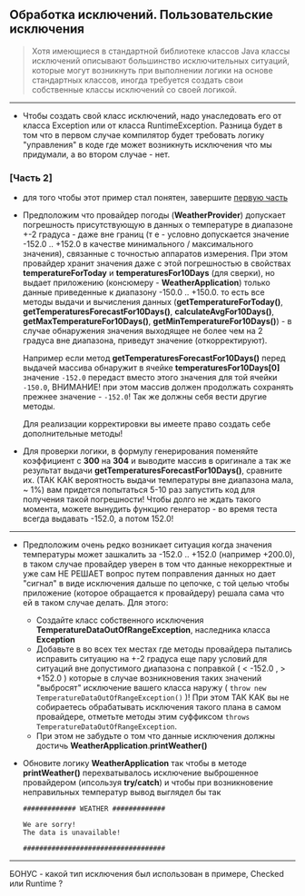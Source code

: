 ## Обработка исключений. Пользовательские исключения

> Хотя имеющиеся в стандартной библиотеке классов Java классы исключений описывают большинство исключительных ситуаций, которые могут возникнуть при выполнении логики на основе стандартных классов, иногда требуется создать свои собственные классы исключений со своей логикой.

---

* Чтобы создать свой класс исключений, надо унаследовать его от класса Exception или от класса RuntimeException. Разница будет в том что в первом случае компилятор будет требовать логику "управления" в коде где может возникнуть исключения что мы придумали, а во втором случае - нет.


### [Часть 2]

* для того чтобы этот пример стал понятен, завершите [первую часть](../../structures/arrays/WEATHER.PROVIDER.ARR.CS.PART1.ru.md)

* Предположим что провайдер погоды (**WeatherProvider**) допускает погрешность присутствующую в данных о температуре в диапазоне +-2 градуса - даже вне границ (т е - условно допускается значение -152.0 .. +152.0 в качестве минимального / максимального значения), связанные с точностью аппаратов измерения. При этом провайдер хранит значения даже с этой погрешностью в свойствах **temperatureForToday** и **temperaturesFor10Days** (для сверки), но выдает приложению (консюмеру - **WeatherApplication**) только данные приведенные к диапазону -150.0 .. +150.0. то есть все методы выдачи и вычисления данных (**getTemperatureForToday()**, **getTemperaturesForecastFor10Days()**, **calculateAvgFor10Days()**, **getMaxTemperatureFor10Days()**, **getMinTemperatureFor10Days()**)  - в случае обнаружения значения выходящее не более чем на 2 градуса вне диапазона, приведут значение (откорректируют). 
 
   Например если метод **getTemperaturesForecastFor10Days()** перед выдачей массива обнаружит в ячейке  **temperaturesFor10Days[0]** значение ```-152.0``` передаст вместо этого значения для той ячейки ```-150.0```, ВНИМАНИЕ! при этом массив должен продолжать сохранять прежнее значение - ```-152.0```! Так же должны себя вести другие методы.

   Для реализации корректировки вы имеете право создать себе дополнительные методы!

* Для проверки логики, в формулу генерирования поменяйте коэффициент с **300** на **304** и выводите массив в оригинале а так же результат выдачи **getTemperaturesForecastFor10Days()**, сравните их. (ТАК КАК вероятность выдачи температуры вне диапазона мала, ~ 1%) вам придется попытаться 5-10 раз запустить код для получения такой погрешности! Чтобы долго не ждать такого момента, можете вынудить функцию генератор - во время теста всегда выдавать -152.0, а потом 152.0!
 
---

* Предположим очень редко возникает ситуация когда значения температуры может зашкалить за -152.0 .. +152.0 (например +200.0), в таком случае провайдер уверен в том что данные некорректные и уже сам НЕ РЕШАЕТ вопрос путем поправления данных но дает "сигнал" в виде исключения дальше по цепочке, с той целью чтобы приложение (которое обращается к провайдеру) решала сама что ей в таком случае делать. Для этого:
  - Создайте класс собственного исключения **TemperatureDataOutOfRangeException**, наследника класса **Exception** 
  - Добавьте в во всех тех местах где методы провайдера пытались исправить ситуацию на +-2 градуса еще пару условий для ситуаций вне допустимого диапазона с поправкой ( < -152.0 ,   > +152.0 ) которые в случае возникновения таких значений "выбросят" исключение вашего класса наружу ( ```throw new TemperatureDataOutOfRangeException()``` )! При этом ТАК КАК вы не собираетесь обрабатывать исключения такого плана в самом провайдере, отметьте методы этим суффиксом ```throws TemperatureDataOutOfRangeException```.
  - При этом не забудьте о том что данные исключения должны достичь **WeatherApplication**.**printWeather()**

  
* Обновите логику **WeatherApplication** так чтобы в методе **printWeather()** перехватывалось исключение выброшенное провайдером (ипсользуя **try/catch**) и чтобы при возникновение неправильных температур вывод выглядел бы так

    ```
    ############# WEATHER #############

    We are sorry! 
    The data is unavailable!
    
    ###################################
    ``` 

---

БОНУС - какой тип исключения был использован в примере, Checked или Runtime ?